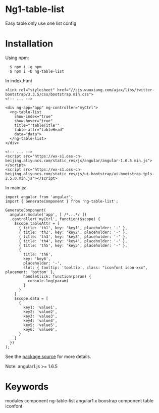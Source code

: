 # Ng1-table-list
Easy table only use one list config
# Installation
Using npm:
```
  $ npm i -g npm
  $ npm i -D ng-table-list
```
In index.html
```
<link rel="stylesheet" href="//sjs.wuuxiang.com/ajax/libs/twitter-bootstrap/3.3.5/css/bootstrap.min.css">
<!-- ... -->

<div ng-app="app" ng-controller="myCtrl">
  <ng-table-list 
    show-index="true"
    show-hover="true"
    title="'tableTitle'"
    table-attr="tableHead"
    data="data">
  </ng-table-list>
</div>

<!-- ... -->
<script src="https://wx-s1.oss-cn-beijing.aliyuncs.com/static_res/js/angular/angular-1.6.5.min.js"></script>
<script src="https://wx-s1.oss-cn-beijing.aliyuncs.com/static_res/js/ui-bootstrap/ui-bootstrap-tpls-2.5.0.min.js"></script>
```
In main.js:
```
import angular from 'angular';
import { GenerateComponent } from 'ng-table-list';

GenerateComponent(
  angular.module('app', [ /*...*/ ])
  .controller('myCtrl', function($scope) {
    $scope.tableAttr = [
      { title: 'th1', key: 'key1', placeholder: '-' },
      { title: 'th2', key: 'key2', placeholder: '-' },
      { title: 'th3', key: 'key3', placeholder: '-' },
      { title: 'th4', key: 'key4', placeholder: '-' },
      { title: 'th5', key: 'key5', placeholder: '-' },
      { 
        title: 'th6', 
        key: 'key6', 
        placeholder: '-', 
        slot: { tooltip: 'tooltip', class: "iconfont icon-xxx", placement: 'bottom' },
        handleClick: function(param) {
          console.log(param)
        } 
      }
    ]
    $scope.data = [
      {
        key1: 'value1',
        key2: 'value2',
        key3: 'value3',
        key4: 'value4',
        key5: 'value5',
        key6: 'value6',
      }
    ]
  })
);
```
See the [package source](https://github.com/SlogKi/ng1-table-list/tree/master) for more details.

Note:
angular1.js >= 1.6.5
# Keywords
modules component ng-table-list angular1.x boostrap component table iconfont